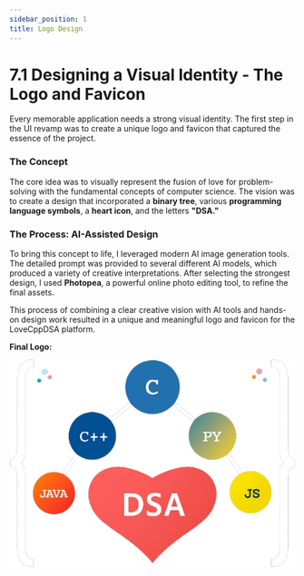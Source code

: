 ```yaml
---
sidebar_position: 1
title: Logo Design
---
```


# 7.1 Designing a Visual Identity - The Logo and Favicon

Every memorable application needs a strong visual identity. The first step in the UI revamp was to create a unique logo and favicon that captured the essence of the project.

### The Concept

The core idea was to visually represent the fusion of love for problem-solving with the fundamental concepts of computer science. The vision was to create a design that incorporated a **binary tree**, various **programming language symbols**, a **heart icon**, and the letters **"DSA."**

### The Process: AI-Assisted Design

To bring this concept to life, I leveraged modern AI image generation tools. The detailed prompt was provided to several different AI models, which produced a variety of creative interpretations. After selecting the strongest design, I used **Photopea**, a powerful online photo editing tool, to refine the final assets.

This process of combining a clear creative vision with AI tools and hands-on design work resulted in a unique and meaningful logo and favicon for the LoveCppDSA platform.

**Final Logo:**

![LoveCppDSA Logo](./img/logo.png)